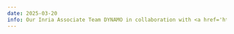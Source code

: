 ```yaml
---
date: 2025-03-20
info: Our Inria Associate Team DYNAMO in collaboration with <a href='https://www.iit.it/'>IIT</a>, is now officially launched! More updates coming soon.
---
```

